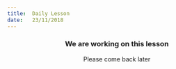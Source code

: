 ```yaml
---
title:  Daily Lesson
date:   23/11/2018
---
```


### <center>We are working on this lesson</center>
<center>Please come back later</center>